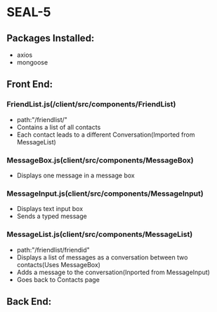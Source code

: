 # SEAL-5 

## Packages Installed:

- axios
- mongoose

## Front End:

### FriendList.js(/client/src/components/FriendList)

- path:"/friendlist/"
- Contains a list of all contacts
- Each contact leads to a different Conversation(Imported from MessageList)

### MessageBox.js(client/src/components/MessageBox)

- Displays one message in a message box

### MessageInput.js(client/src/components/MessageInput)

- Displays text input box
- Sends a typed message

### MessageList.js(client/src/components/MessageList)

- path:"/friendlist/friendid"
- Displays a list of messages as a conversation between two contacts(Uses MessageBox)
- Adds a message to the conversation(Inported from MessageInput)
- Goes back to Contacts page

## Back End:

